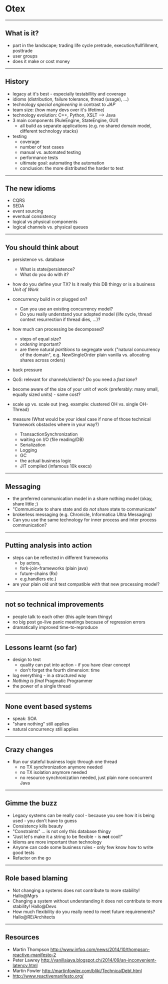 Otex
====

----

## What is it?
- part in the landscape; trading life cycle pretrade, execution/fullfillment, posttrade
- user groups
- does it make or cost money

----

## History
- legacy at it's best - especially testabillity and coverage
- idioms (distribution, failure tolerance, thread (usage), ...)
- technology _special engineering_ in contrast to _JAP_
- team size: (how many devs over it's lifetime)
- technology evolution: C++, Python, XSLT --> Java
- 3 main components (RuleEngine, StateEngine, GUI)
    - all build as separate applications (e.g. no shared domain model, different technology stacks)
- testing
    - coverage
    - number of test cases
    - manual vs. automated testing
    - performance tests
    - ultimate goal: automating the automation
    - conclusion: the more distributed the harder to test

----

## The new idioms
- CQRS
- SEDA
- event sourcing
- eventual consistency
- logical vs physical components
- logical channels vs. physical queues

----

## You should think about
- persistence vs. database
	- What is state/persistence?
	- What do you do with it?
- how do you define your TX? Is it really this DB thingy or is a business _Unit of Work_
- concurrency build in or plugged on?
    - Can you use an existing concurrency model?
    - Do you really understand your adopted model (life cycle, thread context resurrection if thread dies, ...)?
- how much can processing be decomposed?
    - steps of equal _size_?
    - _ordering_ important?
    - are there natural _partitions_ to segregate work ("natural concurrency of the domain", e.g. NewSingleOrder plain vanilla vs. allocating shares across orders)
- back pressure
- QoS: relevant for channels/clients? Do you need a _fast lane_?
- become aware of the size of your unit of work (preferably: many small, equally sized units) - same cost?
- scale up vs. scale out (neg. example: clustered OH vs. single OH-Thread)

- measure (What would be your ideal case if none of those technical framework obstacles where in your way?)
	- TransactionSynchronization
	- waiting on I/O (file reading/DB)
	- Serialization
	- Logging
	- GC
	- the actual business logic
	- JIT compiled (infamous 10k execs)

----

## Messaging
- the preferred communication model in a share nothing model (okay, share little ;)
- "Communicate to share state and do _not_ share state to communicate"
- brokerless messaging (e.g. Chronicle, Informatica Ultra Messaging)
- Can you use the same technology for inner process and inter process communication?

----

## Putting analysis into action
- steps can be reflected in different frameworks
    - by actors,
    - fork-join-frameworks (plain java)
    - future-chains (Rx)
    - e.g.handlers etc.)
- are your plain old unit test compatible with that new processing model?

----

## not so technical improvements
- people talk to each other (this agile team thingy)
- no big post go-live panic meetings because of regression errors
- dramatically improved time-to-reproduce

----

## Lessons learnt (so far)
- design to test
    - quality can put into action - if you have clear concept
    - don't forget the fourth dimension: time
- log everything - in a structured way
- _Nothing is final_ Pragmatic Programmer
- the power of a single thread

----

## None event based systems
- speak: SOA
- "share nothing" still applies
- natural concurrency still applies

----

## Crazy changes
- Run our stateful business logic through one thread
    - no TX synchronization anymore needed
    - no TX isolation anymore needed
    - no resource synchronization needed, just plain none concurrent Java

----

## Gimme the buzz
- Legacy systems can be really cool - because you see how it is being used - you don't have to guess
- Consistency kills beauty
- "Constraints" ... is not only this database thingy
- "Just let's make it a string to be flexible - is __not__ cool!"
- Idioms are more important than technology
- Anyone can code some business rules - only few know how to write good tests
- Refactor on the go

----

## Role based blaming
- Not changing a systems does not contribute to more stability! Hallo@Mgrs
- Changing a system without understanding it does not contribute to more stability! Hallo@Devs
- How much flexibility do you really need to meet future requirements? Hallo@RE/Architects

----

## Resources
- Martin Thompson http://www.infoq.com/news/2014/10/thompson-reactive-manifesto-2
- Peter Lawrey http://vanillajava.blogspot.ch/2014/09/an-inconvenient-latency.html
- Martin Fowler http://martinfowler.com/bliki/TechnicalDebt.html
- http://www.reactivemanifesto.org/